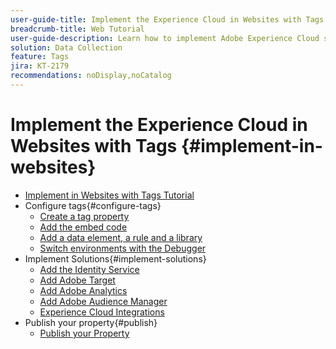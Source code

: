 ```yaml
---
user-guide-title: Implement the Experience Cloud in Websites with Tags
breadcrumb-title: Web Tutorial
user-guide-description: Learn how to implement Adobe Experience Cloud solutions on a website with tags.
solution: Data Collection
feature: Tags
jira: KT-2179
recommendations: noDisplay,noCatalog
---
```


# Implement the Experience Cloud in Websites with Tags {#implement-in-websites}

+ [Implement in Websites with Tags Tutorial](overview.md)
+ Configure tags{#configure-tags}
  + [Create a tag property](create-a-property.md)
  + [Add the embed code](add-embed-code.md)
  + [Add a data element, a rule and a library](add-data-elements-rules.md)
  + [Switch environments with the Debugger](switch-environments.md)
+ Implement Solutions{#implement-solutions}
  + [Add the Identity Service](id-service.md)
  + [Add Adobe Target](target.md)
  + [Add Adobe Analytics](analytics.md)
  + [Add Adobe Audience Manager](audience-manager.md)
  + [Experience Cloud Integrations](integrations.md)
+ Publish your property{#publish}
  + [Publish your Property](publish.md)
